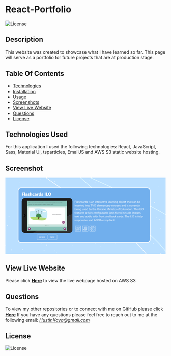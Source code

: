 # React-Portfolio
![License](https://img.shields.io/badge/License%3A-MIT-darkgreen.svg)

## Description
This website was created to showcase what I have learned so far. This page will serve as a portfolio for future projects that are at production stage.

## Table Of Contents
- [Technologies](#Technologies-Used)
- [Installation](#Installation)
- [Usage](#Usage)
- [Screenshots](#Screenshot)
- [View Live Website](#View-Live-Website)
- [Questions](#Questions)
- [License](#License)

## Technologies Used
For this application I used the following technologies: React, JavaScript, Sass, Material Ui, tsparticles, EmailJS and AWS S3 static website hosting.

## Screenshot
![](public/images/Screenshot1.PNG)


## View Live Website  

Please click **[Here](http://hustin-portfolio.s3-website.ca-central-1.amazonaws.com/)** to view the live webpage hosted on AWS S3


## Questions
To view my other repositories or to connect with me on GitHub please click **[Here](https://github.com/HustinKava/)**
If you have any questions please feel free to reach out to me at the following email: *HustinKava@gmail.com*

## License
![License](https://img.shields.io/badge/License%3A-MIT-darkgreen.svg)